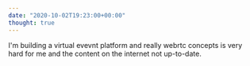 ```yaml
---
date: "2020-10-02T19:23:00+00:00"
thought: true
---
```


I'm building a virtual evevnt platform and really webrtc concepts
is very hard for me and the content on the internet not up-to-date.
